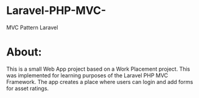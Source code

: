 # Laravel-PHP-MVC-
MVC Pattern Laravel


# About:
This is a small Web App project based on a Work Placement project. This was implemented for learning purposes of the Laravel PHP MVC Framework. The app creates a place where users can login and add forms for asset ratings.
